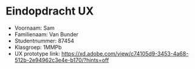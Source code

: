 # Eindopdracht UX

- Voornaam: Sam
- Familienaam: Van Bunder
- Studentnummer: 87454
- Klasgroep: 1MMPb
- UX prototype link: https://xd.adobe.com/view/c74105d9-3453-4a68-512b-2e94962c3e4e-b170/?hints=off